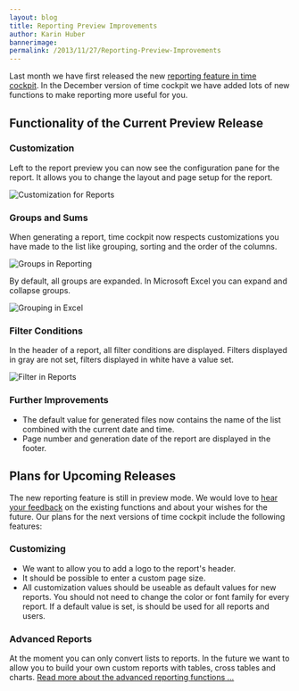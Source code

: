 ```yaml
---
layout: blog
title: Reporting Preview Improvements
author: Karin Huber
bannerimage: 
permalink: /2013/11/27/Reporting-Preview-Improvements
---
```


<p xmlns="http://www.w3.org/1999/xhtml">Last month we have first released the new <a href="http://www.timecockpit.com/blog/2013/10/29/Reporting-Preview" title="Reporting in time cockpit">reporting feature in time cockpit</a>. In the December version of time cockpit we have added lots of new functions to make reporting more useful for you.</p><h2 xmlns="http://www.w3.org/1999/xhtml">Functionality of the Current Preview Release</h2><h3 xmlns="http://www.w3.org/1999/xhtml">Customization</h3><p xmlns="http://www.w3.org/1999/xhtml">Left to the report preview you can now see the configuration pane for the report. It allows you to change the layout and page setup for the report.</p><p xmlns="http://www.w3.org/1999/xhtml">
  <img src="{{site.baseurl}}images/blog/2013/11/Reporting/ReportingConfiguration.png" alt="Customization for Reports" title="Customization for Reports" />
</p><h3 xmlns="http://www.w3.org/1999/xhtml">Groups and Sums</h3><p xmlns="http://www.w3.org/1999/xhtml">When generating a report, time cockpit now respects customizations you have made to the list like grouping, sorting and the order of the columns.</p><p xmlns="http://www.w3.org/1999/xhtml">
  <img src="{{site.baseurl}}images/blog/2013/11/Reporting/GroupedReport.png" alt="Groups in Reporting" title="Groups in Reporting" />
</p><p xmlns="http://www.w3.org/1999/xhtml">By default, all groups are expanded. In Microsoft Excel you can expand and collapse groups.</p><p xmlns="http://www.w3.org/1999/xhtml">
  <img src="{{site.baseurl}}images/blog/2013/11/Reporting/GroupingInExcel.png" alt="Grouping in Excel" title="Grouping in Excel" />
</p><h3 xmlns="http://www.w3.org/1999/xhtml">Filter Conditions</h3><p xmlns="http://www.w3.org/1999/xhtml">In the header of a report, all filter conditions are displayed. Filters displayed in gray are not set, filters displayed in white have a value set.</p><p xmlns="http://www.w3.org/1999/xhtml">
  <img src="{{site.baseurl}}images/blog/2013/11/Reporting/FilterInReports.png" alt="Filter in Reports" title="Filter in Reports" />
</p><h3 xmlns="http://www.w3.org/1999/xhtml">Further Improvements</h3><ul xmlns="http://www.w3.org/1999/xhtml">
  <li>The default value for generated files now contains the name of the list combined with the current date and time.</li>
  <li>Page number and generation date of the report are displayed in the footer.</li>
</ul><h2 xmlns="http://www.w3.org/1999/xhtml">Plans for Upcoming Releases</h2><p xmlns="http://www.w3.org/1999/xhtml">The new reporting feature is still in preview mode. We would love to <a href="mailto:support@timecockpit.com" title="Send us your feedback">hear your feedback</a> on the existing functions and about your wishes for the future. Our plans for the next versions of time cockpit include the following features:</p><h3 xmlns="http://www.w3.org/1999/xhtml">Customizing</h3><ul xmlns="http://www.w3.org/1999/xhtml">
  <li>We want to allow you to add a logo to the report's header.</li>
  <li>It should be possible to enter a custom page size.</li>
  <li>All customization values should be useable as default values for new reports. You should not need to change the color or font family for every report. If a default value is set, is should be used for all reports and users.</li>
</ul><h3 xmlns="http://www.w3.org/1999/xhtml">Advanced Reports</h3><p xmlns="http://www.w3.org/1999/xhtml">At the moment you can only convert lists to reports. In the future we want to allow you to build your own custom reports with tables, cross tables and charts. <a href="http://www.timecockpit.com/blog/2013/10/29/Reporting-Preview#advanced" title="Advanced Reporting Functions">Read more about the advanced reporting functions ...</a></p>